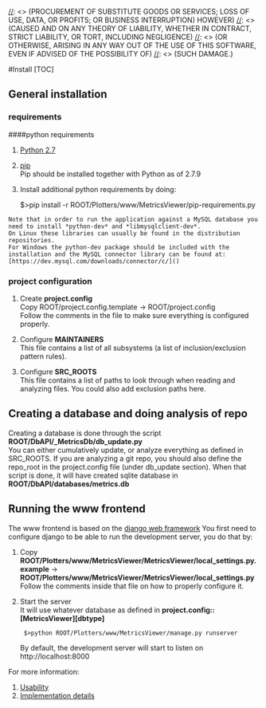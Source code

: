[//]: <> (Copyright 2015, Jesper Derehag <jesper.derehag@ericsson.com> for Ericsson AB)
[//]: <> (All rights reserved.)

[//]: <> (Redistribution and use in source and binary forms, with or without modification,)
[//]: <> (are permitted provided that the following conditions are met:)

[//]: <> (1. Redistributions of source code must retain the above copyright notice, this list of conditions)
[//]: <> (and the following disclaimer.)

[//]: <> (2. Redistributions in binary form must reproduce the above copyright notice, this list of conditions and the)
[//]: <> (following disclaimer in the documentation and/or other materials provided with the distribution.)

[//]: <> (THIS SOFTWARE IS PROVIDED BY THE COPYRIGHT HOLDERS AND CONTRIBUTORS "AS IS" AND ANY EXPRESS OR IMPLIED)
[//]: <> (WARRANTIES, INCLUDING, BUT NOT LIMITED TO, THE IMPLIED WARRANTIES OF MERCHANTABILITY AND FITNESS FOR A)
[//]: <> (PARTICULAR PURPOSE ARE DISCLAIMED. IN NO EVENT SHALL THE COPYRIGHT HOLDER OR CONTRIBUTORS BE LIABLE FOR ANY)
[//]: <> (DIRECT, INDIRECT, INCIDENTAL, SPECIAL, EXEMPLARY, OR CONSEQUENTIAL DAMAGES INCLUDING, BUT NOT LIMITED TO,)
[//]: <> (PROCUREMENT OF SUBSTITUTE GOODS OR SERVICES; LOSS OF USE, DATA, OR PROFITS; OR BUSINESS INTERRUPTION) HOWEVER)
[//]: <> (CAUSED AND ON ANY THEORY OF LIABILITY, WHETHER IN CONTRACT, STRICT LIABILITY, OR TORT, INCLUDING NEGLIGENCE)
[//]: <> (OR OTHERWISE, ARISING IN ANY WAY OUT OF THE USE OF THIS SOFTWARE, EVEN IF ADVISED OF THE POSSIBILITY OF)
[//]: <> (SUCH DAMAGE.)

#Install
[TOC]  


## General installation
### requirements
####python requirements
   1. [Python 2.7](https://www.python.org/downloads/)  
   2. [pip](https://www.python.org/downloads/)  
      Pip should be installed together with Python as of 2.7.9
   3. Install additional python requirements by doing:

        $>pip install -r ROOT/Plotters/www/MetricsViewer/pip-requirements.py  

    Note that in order to run the application against a MySQL database you need to install *python-dev* and *libmysqlclient-dev*.
    On Linux these libraries can usually be found in the distribution repositories.
    For Windows the python-dev package should be included with the installation and the MySQL connector library can be found at:
    [https://dev.mysql.com/downloads/connector/c/]()


### project configuration
1. Create **project.config**  
   Copy ROOT/project.config.template -> ROOT/project.config  
   Follow the comments in the file to make sure everything is configured properly.

2. Configure **MAINTAINERS**  
   This file contains a list of all subsystems (a list of inclusion/exclusion pattern rules).
3. Configure **SRC_ROOTS**  
   This file contains a list of paths to look through when reading and analyzing files.
   You could also add exclusion paths here. 


## Creating a database and doing analysis of repo
Creating a database is done through the script **ROOT/DbAPI/\_MetricsDb/db\_update.py**  
You can either cumulatively update, or analyze everything as defined in SRC_ROOTS.
If you are analyzing a git repo, you should also define the repo_root in the project.config file (under 
db_update section). When that script is done, it will have created sqlite database in 
**ROOT/DbAPI/databases/metrics.db**

## Running the www frontend
The www frontend is based on the [django web framework](https://www.djangoproject.com/)
You first need to configure django to be able to run the development server, you do that by:

1. Copy **ROOT/Plotters/www/MetricsViewer/MetricsViewer/local_settings.py.example** -> **ROOT/Plotters/www/MetricsViewer/MetricsViewer/local_settings.py**  
   Follow the comments inside that file on how to properly configure it.  
2. Start the server  
   It will use whatever database as defined in **project.config::[MetricsViewer][dbtype]**

        $>python ROOT/Plotters/www/MetricsViewer/manage.py runserver  

   By default, the development server will start to listen on http://localhost:8000

For more information:  
1. [Usability](/docs/frontends/django_usability.md)  
2. [Implementation details](/docs/frontends/django_implementation.md)
